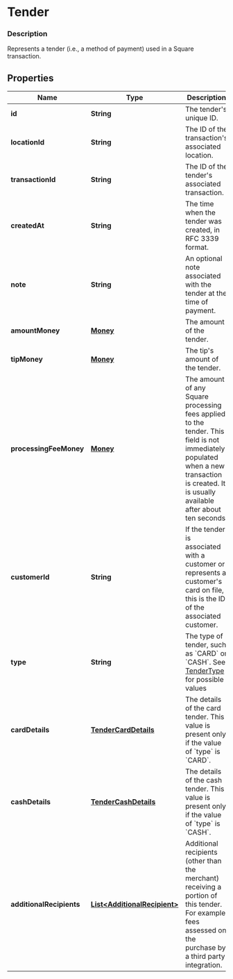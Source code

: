 
# Tender

### Description

Represents a tender (i.e., a method of payment) used in a Square transaction.

## Properties
Name | Type | Description | Notes
------------ | ------------- | ------------- | -------------
**id** | **String** | The tender&#39;s unique ID. |  [optional]
**locationId** | **String** | The ID of the transaction&#39;s associated location. |  [optional]
**transactionId** | **String** | The ID of the tender&#39;s associated transaction. |  [optional]
**createdAt** | **String** | The time when the tender was created, in RFC 3339 format. |  [optional]
**note** | **String** | An optional note associated with the tender at the time of payment. |  [optional]
**amountMoney** | [**Money**](Money.md) | The amount of the tender. |  [optional]
**tipMoney** | [**Money**](Money.md) | The tip&#39;s amount of the tender. |  [optional]
**processingFeeMoney** | [**Money**](Money.md) | The amount of any Square processing fees applied to the tender.  This field is not immediately populated when a new transaction is created. It is usually available after about ten seconds. |  [optional]
**customerId** | **String** | If the tender is associated with a customer or represents a customer&#39;s card on file, this is the ID of the associated customer. |  [optional]
**type** | **String** | The type of tender, such as &#x60;CARD&#x60; or &#x60;CASH&#x60;. See [TenderType](#type-tendertype) for possible values | 
**cardDetails** | [**TenderCardDetails**](TenderCardDetails.md) | The details of the card tender.  This value is present only if the value of &#x60;type&#x60; is &#x60;CARD&#x60;. |  [optional]
**cashDetails** | [**TenderCashDetails**](TenderCashDetails.md) | The details of the cash tender.  This value is present only if the value of &#x60;type&#x60; is &#x60;CASH&#x60;. |  [optional]
**additionalRecipients** | [**List&lt;AdditionalRecipient&gt;**](AdditionalRecipient.md) | Additional recipients (other than the merchant) receiving a portion of this tender. For example, fees assessed on the purchase by a third party integration. |  [optional]



